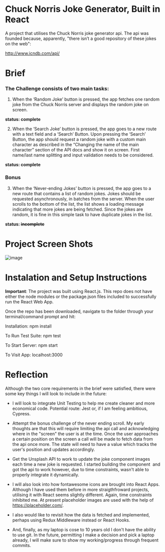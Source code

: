 # Chuck Norris Joke Generator, Built in React

A project that utilises the Chuck Norris joke generator api. 
The api was founded because, apparently, "there isn’t a good repository of these jokes on the web":

http://www.icndb.com/api/

# Brief
### The Challenge consists of two main tasks:
1. When the ‘Random Joke’ button is pressed, the app fetches one random joke from the Chuck
Norris server and displays the random joke on screen.

**status: complete**

2. When the ‘Search Joke’ button is pressed, the app goes to a new route with a text field and a
‘Search’ Button. Upon pressing the ‘Search’ Button, the app should request a random joke with
a custom main character as described in the “Changing the name of the main character” section
of the API docs and show it on screen.
First name/last name splitting and input validation needs to be considered.

**status: complete**

### Bonus
3. When the ‘Never-ending Jokes’ button is pressed, the app goes to a new route that contains a
list of random jokes. Jokes should be requested asynchronously, in batches from the server.
When the user scrolls to the bottom of the list, the list shows a loading message indicating that
more jokes are being fetched.
Since the jokes are random, it is fine in this simple task to have duplicate jokes in the list.

**status: ~~incomplete~~**

# Project Screen Shots
![image](https://user-images.githubusercontent.com/49981579/69883311-780cfe80-12cb-11ea-8086-1c92838b630a.png)

# Instalation and Setup Instructions

**Important**: The project was built using React.js. This repo does not have either the node modules or the package.json files included to successfully run the React Web App. 

Once the repo has been downloaded, navigate to the folder through your terminal/command prompt and hit:

Installation:
npm install

To Run Test Suite:
npm test

To Start Server:
npm start

To Visit App:
localhost:3000

# Reflection
Although the two core requirements in the brief were satisfied, there were some key things I will look to include in the future:

- I will look to integrate Unit Testing to help me create cleaner and more economical code. Potential route: Jest or, if I am feeling ambitious, Cypress.

- Attempt the bonus challenge of the never ending scroll. My early thoughts are that this will require limiting the api call and acknowledging where in the "screen" the user is at the time. Once the user approaches a certain position on the screen a call will be made to fetch data from the api once more. The state will need to have a value which tracks the user's position and updates accordingly.

- Get the Unsplash API to work to update the joke component images each time a new joke is requested. I started building the component <Image /> and got the api to work however, due to time constraints, wasn't able to properly integrate it dynamically.

- I will also look into how fontawesome icons are brought into React Apps. Although I have used them before in more straigthfroward projects, utilising it with React seems slightly different. Again, time constraints inhibited me. At present placeholder images are used with the help of https://placeholder.com/.

- I also would like to revisit how the data is fetched and implemented, perhaps using Redux Middleware instead or React Hooks.

- And, finally, as my laptop is cose to 10 years old I don't have the ability to use git. In the future, permitting I make a decision and pick a laptop already, I will make sure to show my working/progress through frequent commits.
